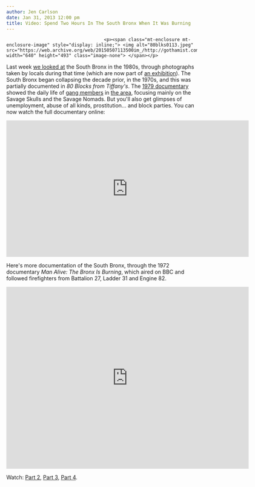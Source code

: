 ```yaml
---
author: Jen Carlson
date: Jan 31, 2013 12:00 pm
title: Video: Spend Two Hours In The South Bronx When It Was Burning
---
```


	
										<p><span class="mt-enclosure mt-enclosure-image" style="display: inline;"> <img alt="80blks0113.jpeg" src="https://web.archive.org/web/20150507113500im_/http://gothamist.com/attachments/arts_jen/80blks0113.jpeg" width="640" height="493" class="image-none"> </span></p>

<p>Last week <a href="https://web.archive.org/web/20150507113500/http://gothamist.com/2013/01/16/the_bronx.php#photo-1">we looked at</a> the South Bronx in the 1980s, through photographs taken by locals during that time (which are now part of <a href="https://web.archive.org/web/20150507113500/http://bronxdoc.org/exhibitions">an exhibition</a>). The South Bronx began collapsing the decade prior, in the 1970s, and this was partially documented in <em>80 Blocks from Tiffany&apos;s</em>. The <a href="https://web.archive.org/web/20150507113500/http://www.imdb.com/title/tt0314014/">1979 documentary</a> showed the daily life of <a href="https://web.archive.org/web/20150507113500/http://gothamist.com/2012/08/30/the_reapers.php">gang members</a> in <a href="https://web.archive.org/web/20150507113500/http://gothamist.com/tags/southbronx">the area</a>, focusing mainly on the Savage Skulls and the Savage Nomads. But you&apos;ll also get glimpses of unemployment, abuse of all kinds, prostitution... and block parties. You can now watch the full documentary online:</p>

<p><iframe width="640" height="360" src="https://web.archive.org/web/20150507113500if_/http://www.youtube-nocookie.com/embed/DDb8Nr_gVcw" frameborder="0" allowfullscreen></iframe></p>

<p>Here&apos;s more documentation of the South Bronx, through the 1972 documentary <em>Man Alive: The Bronx Is Burning</em>, which aired on BBC and followed firefighters from Battalion 27, Ladder 31 and Engine 82.</p>

<p><iframe width="640" height="480" src="https://web.archive.org/web/20150507113500if_/http://www.youtube-nocookie.com/embed/QQO5CXdiwqQ" frameborder="0" allowfullscreen></iframe></p>

<p>Watch: <a href="https://web.archive.org/web/20150507113500/http://www.youtube.com/watch?v=QSKxV1_VVvM">Part 2</a>, <a href="https://web.archive.org/web/20150507113500/http://www.youtube.com/watch?v=LExWjeKRgG0">Part 3</a>, <a href="https://web.archive.org/web/20150507113500/http://www.youtube.com/watch?v=pVXMyIRUQCI">Part 4</a>.</p>					
										
									
				